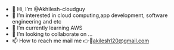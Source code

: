 - 👋 Hi, I’m @Akhilesh-cloudguy
- 👀 I’m interested in cloud computing,app development, software engineering and etc
- 🌱 I’m currently learning AWS  
- 💞️ I’m looking to collaborate on ...
- 📫 How to reach me mail me 👉📧akilesh120@gmail.com

<!---
Akhilesh-cloudguy/Akhilesh-cloudguy is a ✨ special ✨ repository because its `README.md` (this file) appears on your GitHub profile.
You can click the Preview link to take a look at your changes.
--->
